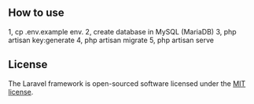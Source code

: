## How to use
1, cp .env.example env.
2, create database in MySQL (MariaDB)
3, php artisan key:generate
4, php artisan migrate
5, php artisan serve


## License

The Laravel framework is open-sourced software licensed under the [MIT license](https://opensource.org/licenses/MIT).
